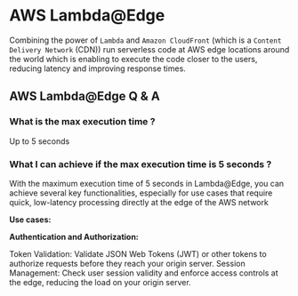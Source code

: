 # AWS Lambda@Edge

Combining the power of `Lambda` and `Amazon CloudFront` (which is a `Content Delivery Network` (CDN)) run serverless code at AWS edge locations around the world which is enabling to execute the code closer to the users, reducing latency and improving response times.

## AWS Lambda@Edge Q & A

### What is the max execution time ?

Up to 5 seconds   

### What I can achieve if the max execution time is 5 seconds ?

With the maximum execution time of 5 seconds in Lambda@Edge, you can achieve several key functionalities, especially for use cases that require quick, low-latency processing directly at the edge of the AWS network

**Use cases:**

**Authentication and Authorization:**

Token Validation: Validate JSON Web Tokens (JWT) or other tokens to authorize requests before they reach your origin server.
Session Management: Check user session validity and enforce access controls at the edge, reducing the load on your origin server.